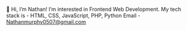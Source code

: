 👋 Hi, I’m Nathan!
I’m interested in Frontend Web Development.
My tech stack is - HTML, CSS, JavaScript, PHP, Python
Email - Nathanmurphy0507@gmail.com
